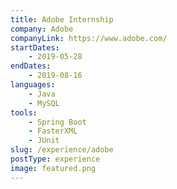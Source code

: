 ```yaml
---
title: Adobe Internship
company: Adobe
companyLink: https://www.adobe.com/
startDates:
    - 2019-05-28
endDates:
    - 2019-08-16
languages:
    - Java
    - MySQL
tools:
    - Spring Boot
    - FasterXML
    - JUnit
slug: /experience/adobe
postType: experience
image: featured.png
---
```

